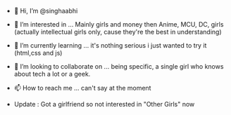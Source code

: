 - 👋 Hi, I’m @singhaabhi
- 👀 I’m interested in ... Mainly girls and money then Anime, MCU, DC, girls (actually intellectual girls only, cause they're the best in understanding)
- 🌱 I’m currently learning ... it's nothing serious i just wanted to try it (html,css and js)
- 💞️ I’m looking to collaborate on ... being specific, a single girl who knows about tech a lot or a geek.
- 📫 How to reach me ... can't say at the moment

- Update : Got a girlfriend so not interested in "Other Girls" now 
